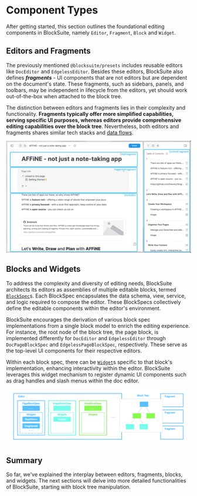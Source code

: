 # Component Types

After getting started, this section outlines the foundational editing components in BlockSuite, namely `Editor`, `Fragment`, `Block` and `Widget`.

## Editors and Fragments

The previously mentioned `@blocksuite/presets` includes reusable editors like `DocEditor` and `EdgelessEditor`. Besides these editors, BlockSuite also defines **_fragments_** - UI components that are not editors but are dependent on the document's state. These fragments, such as sidebars, panels, and toolbars, may be independent in lifecycle from the editors, yet should work out-of-the-box when attached to the block tree.

The distinction between editors and fragments lies in their complexity and functionality. **Fragments typically offer more simplified capabilities, serving specific UI purposes, whereas editors provide comprehensive editing capabilities over the block tree**. Nevertheless, both editors and fragments shares similar tech stacks and [data flows](./crdt-native-data-flow).

![showcase-fragments](./images/showcase-fragments.jpg)

## Blocks and Widgets

To address the complexity and diversity of editing needs, BlockSuite architects its editors as assemblies of multiple editable blocks, termed [`BlockSpec`](./block-spec-apis)s. Each BlockSpec encapsulates the data schema, view, service, and logic required to compose the editor. These BlockSpecs collectively define the editable components within the editor's environment.

BlockSuite encourages the derivation of various block spec implementations from a single block model to enrich the editing experience. For instance, the root node of the block tree, the page block, is implemented differently for `DocEditor` and `EdgelessEditor` through `DocPageBlockSpec` and `EdgelessPageBlockSpec`, respectively. These serve as the top-level UI components for their respective editors.

Within each block spec, there can be [`Widget`](./block-widgets)s specific to that block's implementation, enhancing interactivity within the editor. BlockSuite leverages this widget mechanism to register dynamic UI components such as drag handles and slash menus within the doc editor.

![component-types](./images/component-types.png)

## Summary

So far, we've explained the interplay between editors, fragments, blocks, and widgets. The next sections will delve into more detailed functionalities of BlockSuite, starting with block tree manipulation.
